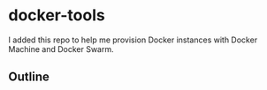 # docker-tools
I added this repo to help me provision Docker instances with Docker Machine and Docker Swarm.

## Outline

